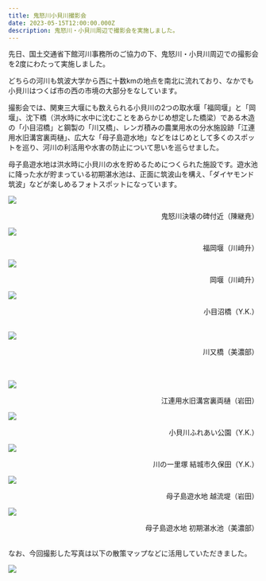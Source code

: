 ```yaml
---
title: 鬼怒川小貝川撮影会
date: 2023-05-15T12:00:00.000Z
description: 鬼怒川・小貝川周辺で撮影会を実施しました。
---
```

<!--StartFragment-->

先日、国土交通省下館河川事務所のご協力の下、鬼怒川・小貝川周辺での撮影会を2度にわたって実施しました。

どちらの河川も筑波大学から西に十数kmの地点を南北に流れており、なかでも小貝川はつくば市の西の市境の大部分をなしています。

撮影会では、関東三大堰にも数えられる小貝川の2つの取水堰「福岡堰」と「岡堰」、沈下橋（洪水時に水中に沈むことをあらかじめ想定した橋梁）である木造の「小目沼橋」と鋼製の「川又橋」、レンガ積みの農業用水の分水施設跡「江連用水旧溝宮裏両樋」、広大な「母子島遊水地」などをはじめとして多くのスポットを巡り、河川の利活用や水害の防止について思いを巡らせました。

母子島遊水地は洪水時に小貝川の水を貯めるためにつくられた施設です。遊水池に降った水が貯まっている初期湛水池は、正面に筑波山を構え、「ダイヤモンド筑波」などが楽しめるフォトスポットになっています。

![](/img/blog-kinugawa-1.jpg)

<div style="text-align: right;">鬼怒川決壊の碑付近（陳継尭）</div>

![](/img/blog-kinugawa-2.jpg)

<div style="text-align: right;">福岡堰（川﨑升）</div>

![](/img/blog-kinugawa-3.jpg)

<div style="text-align: right;">岡堰（川﨑升）</div>

![](/img/blog-kinugawa-4.jpg)

<div style="text-align: right;">小目沼橋（Y.K.）</div><br>

![](/img/blog-kinugawa-5.jpg)

<div style="text-align: right;">川又橋（美濃部）</div><br><br>

![](/img/blog-kinugawa-6.jpg)

<div style="text-align: right;">江連用水旧溝宮裏両樋（岩田）</div>

![](/img/blog-kinugawa-7.jpg)

<div style="text-align: right;">小貝川ふれあい公園（Y.K.）</div>

![](/img/blog-kinugawa-8.jpg)

<div style="text-align: right;">川の一里塚 結城市久保田（Y.K.）</div>

![](/img/blog-kinugawa-9.jpg)

<div style="text-align: right;">母子島遊水地 越流堤（岩田）</div>

![](/img/blog-kinugawa-10.jpg)

<div style="text-align: right;">母子島遊水地 初期湛水池（美濃部）</div><br>

なお、今回撮影した写真は以下の散策マップなどに活用していただきました。

![](/img/blog-kinugawa-map.jpg)

<!--EndFragment-->
